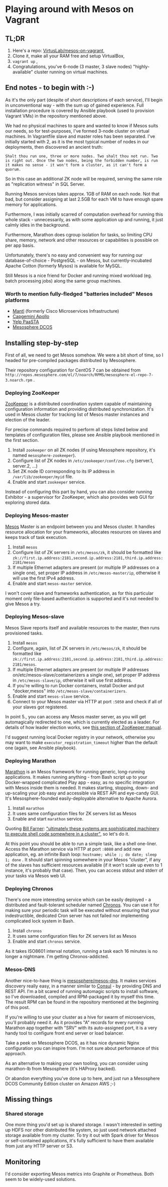 # Playing around with Mesos on Vagrant

## TL;DR

1. Here's a repo: [VirtusLab/mesos-on-vagrant](https://github.com/VirtusLab/mesos-on-vagrant),
2. Clone it, make all your RAM free and setup VirtualBox,
3. `vagrant up` ,
4. Congratulations, you've 6-node (3 master, 3 slave nodes) "highly-available" cluster running on virtual machines.


## End notes - to begin with :-)

As it's the only part (despite of short descriptions of each service), I'll begin in unconventional way - with the sum up of gained experience.
Full installation procedure is covered by Ansible playbook (used to provision Vagrant VMs) in the repository mentioned above.
 
We had no physical machines to spare and wanted to know if Mesos suits our needs, so for test-purposes, I've formed 3-node cluster on virtual machines. In Vagrantfile slave and master roles has been separated. I've initially started with 2, as it is the most typical number of nodes in our deployments, then discovered an ancient truth:

``Shalt thou run one, three or more nodes. Two shalt thou not run. Two is right out. Once the two nodes, being the forbidden number, is run it makes no sense - it won't form a cluster, as it can't form a quorum.`` 

So in this case an additional ZK node will be required, serving the same role as "replication witness" in SQL Server.

Running Mesos services takes approx. 1GB of RAM on each node. Not that bad, but consider assigning at last 2.5GB for each VM to have enough spare memory for applications.

Furthermore, I was initially scarred of computation overhead for running this whole stack - unnecessarily, as with some application up and running, it just calmly idles in the background.

Furthermore, Marathon does cgroup isolation for tasks, so limiting CPU share, memory, network and other resources or capabilities is possible on per app basis.

Unfortunately, there's no easy and convenient way for running our database-of-choice - PostgreSQL - on Mesos, but currently-incubated Apache Cotton (formerly Mysos) is available for MySQL.

Still Mesos is a nice friend for Docker and running mixed workload (eg. batch processing jobs) along the same group machines.

### Worth to mention fully-fledged "batteries included" Mesos platforms
- [Mantl](https://github.com/CiscoCloud/microservices-infrastructure) (formerly Cisco Microservices Infrastructure)
- [Capgemini Apollo](https://github.com/Capgemini/Apollo)
- [Yelp PaaSTA](https://github.com/Yelp/paasta)
- [Mesosphere DCOS](https://mesosphere.com/product)

## Installing step-by-step

First of all, we need to get Mesos somehow. We were a bit short of time, so I headed for pre-compiled packages distributed by Mesosphere.

Their repository configuration for CentOS 7 can be obtained from `http://repos.mesosphere.com/el/7/noarch/RPMS/mesosphere-el-repo-7-3.noarch.rpm` .

### Deploying ZooKeeper
[ZooKeeper](https://zookeeper.apache.org/) is a distributed coordination system capable of maintaining configuration information and providing distributed synchronization. It's used in Mesos cluster for tracking list of Mesos master instances and election of the leader.

For precise commands required to perform all steps listed below and templates of configuration files, please see Ansible playbook mentioned in the first section.

1. Install `zookeeper` on all ZK nodes (if using Mesosphere repository, it's named `mesosphere-zookeeper`).
2. Configure list of ZK nodes in `/etc/zookeeper/conf/zoo.cfg` (server.1, server.2, ...)
3. Set ZK node ID corresponding to its IP address in `/var/lib/zookeeper/myid` file.
4. Enable and start `zookeeper` service.

Instead of configuring this part by hand, you can also consider running Exhibitor - a supervisor for ZooKeeper, which also provides web GUI for exploring stored data.

### Deploying Mesos-master
[Mesos](https://mesos.apache.org/) Master is an endpoint between you and Mesos cluster. It handles resource allocation for your frameworks, allocates resources on slaves and keeps track of task execution.

1. Install `mesos`
2. Configure list of ZK servers in `/etc/mesos/zk`, it should be formatted like `zk://first.ip.address:2181,second.ip.address:2181,third.ip.address:2181/mesos`
3. If multiple Ethernet adapters are present (or multiple IP addresses on a single one), set proper IP address in `/etc/mesos-master/ip`, otherwise it will use the first IPv4 address.
4. Enable and start `mesos-master` service.

I won't cover slave and frameworks authentication, as for this particular moment only file-based authentication is supported and it's not needed to give Mesos a try.

### Deploying Mesos-slave
Mesos Slave reports itself and available resources to the master, then runs provisioned tasks.

1. Install `mesos`
2. Configure, again, list of ZK servers in `/etc/mesos/zk`, it should be formatted like `zk://first.ip.address:2181,second.ip.address:2181,third.ip.address:2181/mesos`.
3. If multiple Ethernet adapters are present (or multiple IP addresses on/etc/mesos-slave/containerizers a single one), set proper IP address in `/etc/mesos-slave/ip`, otherwise it will use first address.
4. If you're willing to run Docker containers, install Docker and put "docker,mesos" into `/etc/mesos-slave/containerizers`.
4. Enable and start `mesos-slave` service.
5. Connect to your Mesos master via HTTP at port `:5050` and check if all of your slaves got registered.

In point 5., you can access any Mesos master server, as you will get automagically redirected to one, which is currently elected as a leader.
For details of how leader election works, see [this section of ZooKeeper manual](http://zookeeper.apache.org/doc/trunk/recipes.html#sc_leaderElection).

I'd suggest running local Docker registry in your network, otherwise you may want to make `executor_registration_timeout` higher than the default one (again, see Ansible playbook).

### Deploying Marathon

[Marathon](https://github.com/mesosphere/marathon) is an Mesos framework for running generic, long-running applications. It makes running anything - from Bash script up to your Docker-wrapped complicated Play app - easy, as no specific integration with Mesos inside them is needed. It makes starting, stopping, down- and up-scaling your job easy and accessible via REST API and eye-candy GUI.
It's Mesosphere-founded easily-deployable alternative to Apache Aurora.

1. Install `marathon`
2. It uses same configuration files for ZK servers list as Mesos
3. Enable and start `marathon` service.

Quoting [Bill Farner](https://twitter.com/wfarner): ["ultimately these systems are sophisticated machinery to execute shell code somewhere in a cluster"](https://stackoverflow.com/questions/28651922/marathon-vs-aurora-and-their-purposes), so let's do it.
 
At this point you should be able to run a simple task, like a shell one-liner.
Access the Marathon service via HTTP at port `:8080` and add new application, eg. an infinite Bash loop: `hostname; while :; do date; sleep 1; done` . It should start spinning somewhere in your Mesos "cluster", if any of the slaves has sufficient resources available (if it won't scale up even to 1 instance, it's probably that case). Then, you can access stdout and stderr of your tasks via Mesos web UI.

### Deploying Chronos

There's one more interesting service which can be easily deployed - a distributed and fault-tolerant scheduler named [Chronos](https://github.com/mesos/chronos). You can use it for making sure your periodic task will be executed without ensuring that your indestructible, dedicated Cron server has not failed nor implementing complicated lock system in Bash.

1. Install `chronos`
2. It uses same configuration files for ZK servers list as Mesos
3. Enable and start `chronos` service.

As it takes ISO8601 interval notation, running a task each 16 minutes is no longer a nightmare. I'm getting Chronos-addicted.

### Mesos-DNS

Another nice-to-have thing is [mesosphere/mesos-dns](https://github.com/mesosphere/mesos-dns). It makes services discovery really easy, in a manner similar to [Consul](https://www.consul.io/) - by providing DNS and REST API.
I'm a bit scared of running automagic scripts to install software, so I've downloaded, compiled and RPM-packaged it by myself this time. The result RPM can be found in the repository mentioned at the beginning of this post.

If you're willing to use your cluster as a hive for swarm of microservices, you'll probably need it. As it provides "A" records for every running Marathon app together with "SRV" with its auto-assigned port, it is a very handy tool to configure front end server or load balancer.

Take a peek on Mesosphere DCOS, as it has nice dynamic Nginx configuration you can inspire from. I'm not sure about performance of this approach.

As an alternative to making your own tooling, you can consider using marathon-lb from Mesosphere (it's HAProxy backed).

Or abandon everything you've done up to here, and just run a Mesosphere DCOS Community Edition cluster on Amazon AWS ;-)


## Missing things

### Shared storage

One more thing you'd set up is shared storage. I wasn't interested in setting up HDFS nor other distributed file system, so just used network attached storage available from my cluster.  To try it out with Spark driver for Mesos or self-contained applications, it's fully sufficient to have them available from just any HTTP server or S3.

## Monitoring

I'd consider exporting Mesos metrics into Graphite or Prometheus. Both seem to be widely-used solutions.



